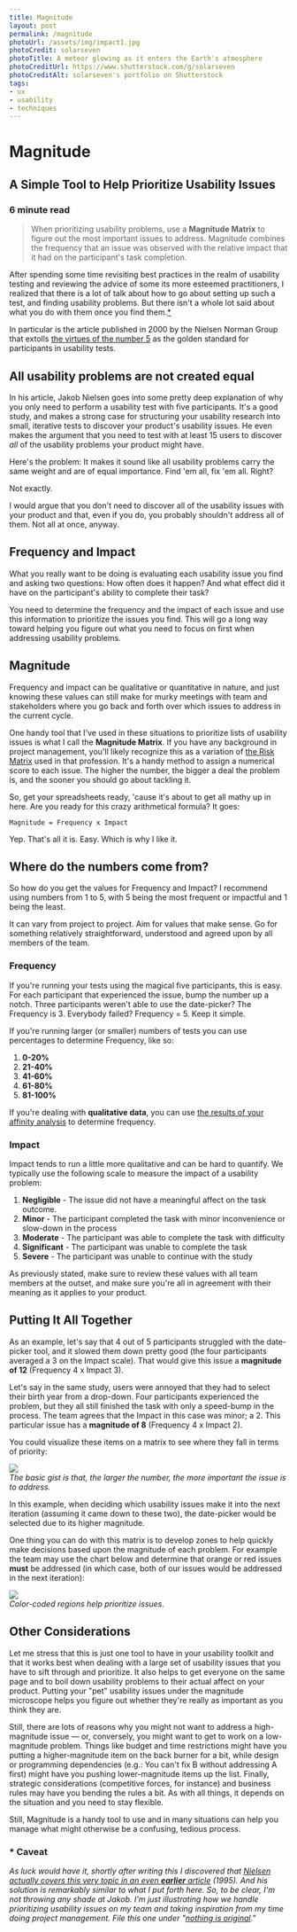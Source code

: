```yaml
---
title: Magnitude
layout: post
permalink: /magnitude
photoUrl: /assets/img/impact1.jpg
photoCredit: solarseven
photoTitle: A meteor glowing as it enters the Earth's atmosphere
photoCreditUrl: https://www.shutterstock.com/g/solarseven
photoCreditAlt: solarseven's portfolio on Shutterstock 
tags:
- ux
- usability
- techniques
---
```


# Magnitude

## A Simple Tool to Help Prioritize Usability Issues

### 6 minute read

> When prioritizing usability problems, use a **Magnitude Matrix** to figure out the most important issues to address. Magnitude combines the frequency that an issue was observed with the relative impact that it had on the participant's task completion.

After spending some time revisiting best practices in the realm of usability testing and reviewing the advice of some its more esteemed practitioners, I realized that there is a lot of talk about how to go about setting up such a test, and finding usability problems. But there isn't a whole lot said about what you do with them once you find them.[\*][1]

In particular is the article published in 2000 by the Nielsen Norman Group that extolls [the virtues of the number 5][2] as the golden standard for participants in usability tests.

## All usability problems are not created equal

In his article, Jakob Nielsen goes into some pretty deep explanation of why you only need to perform a usability test with five participants. It's a good study, and makes a strong case for structuring your usability research into small, iterative tests to discover your product's usability issues. He even makes the argument that you need to test with at least 15 users to discover *all* of the usability problems your product might have.

Here's the problem: It makes it sound like all usability problems carry the same weight and are of equal importance. Find 'em all, fix 'em all. Right?

Not exactly.

I would argue that you don't need to discover all of the usability issues with your product and that, even if you do, you probably shouldn't address all of them. Not all at once, anyway.

## Frequency and Impact

What you really want to be doing is evaluating each usability issue you find and asking two questions: How often does it happen? And what effect did it have on the participant's ability to complete their task? 

You need to determine the frequency and the impact of each issue and use this information to prioritize the issues you find. This will go a long way toward helping you figure out what you need to focus on first when addressing usability problems.

## Magnitude

Frequency and impact can be qualitative or quantitative in nature, and just knowing these values can still make for murky meetings with team and stakeholders where you go back and forth over which issues to address in the current cycle.

One handy tool that I've used in these situations to prioritize lists of usability issues is what I call the **Magnitude Matrix**. If you have any background in project management, you'll likely recognize this as a variation of [the Risk Matrix][3] used in that profession. It's a handy method to assign a numerical score to each issue. The higher the number, the bigger a deal the problem is, and the sooner you should go about tackling it.

So, get your spreadsheets ready, 'cause it's about to get all mathy up in here. Are you ready for this crazy arithmetical formula? It goes:

 `Magnitude = Frequency x Impact`

Yep. That's all it is. Easy. Which is why I like it.

## Where do the numbers come from?

So how do you get the values for Frequency and Impact? I recommend using numbers from 1 to 5, with 5 being the most frequent or impactful and 1 being the least.

It can vary from project to project. Aim for values that make sense. Go for something relatively straightforward, understood and agreed upon by all members of the team.

### Frequency

If you're running your tests using the magical five participants, this is easy. For each participant that experienced the issue, bump the number up a notch. Three participants weren't able to use the date-picker? The Frequency is 3. Everybody failed? Frequency = 5. Keep it simple.

If you're running larger (or smaller) numbers of tests you can use percentages to determine Frequency, like so:

<ol><li class="snug"><strong>0-20%</strong></li>
 <li class="snug"><strong>21-40%</strong></li>
<li class="snug"><strong>41-60%</strong></li>
 <li class="snug"><strong>61-80%</strong></li>
<li class="snug"><strong>81-100%</strong></li></ol>

If you're dealing with **qualitative data**, you can use [the results of your affinity analysis][4] to determine frequency.

### Impact

Impact tends to run a little more qualitative and can be hard to quantify. We typically use the following scale to measure the impact of a usability problem:

1. **Negligible** - The issue did not have a meaningful affect on the task outcome.
2. **Minor** - The participant completed the task with minor inconvenience or slow-down in the process
3. **Moderate** - The participant was able to complete the task with difficulty
4. **Significant** - The participant was unable to complete the task
5. **Severe** - The participant was unable to continue with the study

As previously stated, make sure to review these values with all team members at the outset, and make sure you're all in agreement with their meaning as it applies to your product.

## Putting It All Together

As an example, let's say that 4 out of 5 participants struggled with the date-picker tool, and it slowed them down pretty good (the four participants averaged a 3 on the Impact scale). That would give this issue a **magnitude of 12** (Frequency 4 x Impact 3).

Let's say in the same study, users were annoyed that they had to select their birth year from a drop-down. Four participants experienced the problem, but they all still finished the task with only a speed-bump in the process. The team agrees that the Impact in this case was minor; a 2. This particular issue has a **magnitude of 8** (Frequency 4 x Impact 2).

You could visualize these items on a matrix to see where they fall in terms of priority:

<div class="filler-background-light pad-top"><a href="/img/magnitude1.png"><img src="/img/magnitude1.png" class="floatcenter" /></a></div><em class="img-caption">The basic gist is that, the larger the number, the more important the issue is to address.</em>

In this example, when deciding which usability issues make it into the next iteration (assuming it came down to these two), the date-picker would be selected due to its higher magnitude.

One thing you can do with this matrix is to develop zones to help quickly make decisions based upon the magnitude of each problem. For example the team may use the chart below and determine that orange or red issues **must** be addressed (in which case, both of our issues would be addressed in the next iteration):

<div class="filler-background-light pad-top"><a href="/img/magnitude2.png"><img src="/img/magnitude2.png" class="floatcenter" /></a></div><em class="img-caption">Color-coded regions help prioritize issues.</em>

## Other Considerations

Let me stress that this is just one tool to have in your usability toolkit and that it works best when dealing with a large set of usability issues that you have to sift through and prioritize. It also helps to get everyone on the same page and to boil down usability problems to their actual affect on your product. Putting your "pet" usability issues under the magnitude microscope helps you figure out whether they're really as important as you think they are.

Still, there are lots of reasons why you might not want to address a high-magnitude issue — or, conversely, you might want to get to work on a low-magnitude problem. Things like budget and time restrictions might have you putting a higher-magnitude item on the back burner for a bit, while design or programming dependencies (e.g.: You can't fix B without addressing A first) might have you pushing lower-magnitude items up the list. Finally, strategic considerations (competitive forces, for instance) and business rules may have you bending the rules a bit. As with all things, it depends on the situation and you need to stay flexible.

Still, Magnitude is a handy tool to use and in many situations can help you manage what might otherwise be a confusing, tedious process.


### \* Caveat
*As luck would have it, shortly after writing this I discovered that [Nielsen actually covers this very topic in an even **earlier** article][5] (1995). And his solution is remarkably similar to what I put forth here. So, to be clear, I'm not throwing any shade at Jakob. I'm just illustrating how we handle prioritizing usability issues on my team and taking inspiration from my time doing project management. File this one under "[nothing is original][6]."*

[1]:	#caveat "Actually, there is."
[2]:	https://www.nngroup.com/articles/why-you-only-need-to-test-with-5-users/
[3]:	http://network.projectmanagers.net/profiles/blogs/what-is-a-risk-matrix
[4]:	/qualitative-data "Reporting Qualitative Data"
[5]:	https://www.nngroup.com/articles/how-to-rate-the-severity-of-usability-problems/
[6]:	http://nofilmschool.com/2012/08/kirby-ferguson-creativity-everything-is-a-remix-ted-talk